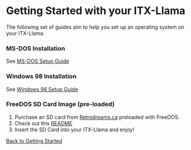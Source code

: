 # Getting Started with your ITX-Llama

The following set of guides aim to help you set up an operating system on your ITX-Llama. 

### MS-DOS Installation

See [MS-DOS Setup Guide](getting-started-setup-dos.md)

### Windows 98 Installation

See [Windows 98 Setup Guide](getting-started-setup-win98.md)

### FreeDOS SD Card Image (pre-loaded)
1. Purchase an SD card from [Retrodreams.ca][Retrodreams-FreeDOS] preloaded with FreeDOS.
2. Check out this [README](getting-started-freedos-sdcard.md)
3. Insert the SD Card into your ITX-Llama and enjoy!

[Back to Getting Started](getting-started.md)

[driver-CTMOUSE]: https://docs.retrodreams.ca/itxllama/DOS-utils/CTMOUSE.EXE
[driver-CWDMIX]: https://docs.retrodreams.ca/itxllama/DOS-utils/CWDMIX.EXE
[driver-win98-CWD]: https://docs.retrodreams.ca/itxllama/WIN98-drivers/CWD-v286-1998-itx-llama/CWD_DRVS.zip
[driver-win98-R6040]: https://docs.retrodreams.ca/itxllama/WIN98-drivers/r6040_win98/r6040_win98.zip
[os-win98-part1]: https://docs.retrodreams.ca/itxllama/WIN98/WIN98_1.zip
[os-win98-part2]: https://docs.retrodreams.ca/itxllama/WIN98/WIN98_2.zip
[os-win98-archive]: https://archive.org/details/win-98-1
[itxllama-repo]: https://github.com/eivindbohler/itxllama/archive/refs/heads/main.zip
[Retrodreams]: https://retrodreams.ca/collections/all
[Retrodreams-FreeDOS]: https://retrodreams.ca/products/preloaded-microsd-card-with-freedos-goodies
[winworldpc-win98]: https://winworldpc.com/download/417d71c2-ae18-c39a-11c3-a4e284a2c3a5
[vogons-thread]: https://www.vogons.org/viewtopic.php?t=93480
[vogons-minidos]: https://www.vogons.org/viewtopic.php?p=1307896#p1307896
[mt32-pi]: https://github.com/dwhinham/mt32-pi
[mt32-pi-control]: https://github.com/gmcn42/mt32-pi-control/tree/main/dos_bin